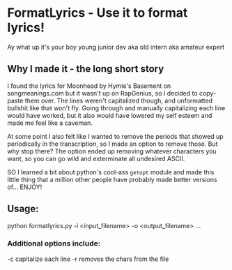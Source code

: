 # FormatLyrics - Use it to format lyrics!

Ay what up it's your boy young junior dev aka old intern aka amateur
expert

## Why I made it - the long short story
I found the lyrics for Moonhead by Hymie's Basement on songmeanings.com
but it wasn't up on RapGenius, so I decided to copy-paste them over. The
lines weren't capitalized though, and unformatted bullshit like that
won't fly. Going through and manually capitalizing each line would have
worked, but it also would have lowered my self esteem and made me feel
like a caveman.

At some point I also felt like I wanted to remove the periods that
showed up periodically in the transcription, so I made an option to
remove those. But why stop there? The option ended up removing whatever
characters you want, so you can go wild and exterminate all undesired
ASCII.

SO I learned a bit about python's cool-ass `getopt` module and made this
little thing that a million other people have probably made better
versions of... ENJOY!

## Usage:
python formatlyrics.py -i <input_filename> -o <output_filename> ...

### Additional options include:
-c             capitalize each line
-r <chars>     removes the chars from the file
